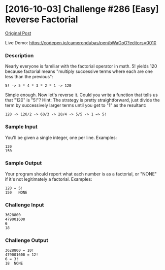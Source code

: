 # [2016-10-03] Challenge #286 [Easy] Reverse Factorial
[Original Post](https://www.reddit.com/r/dailyprogrammer/comments/55nior/20161003_challenge_286_easy_reverse_factorial/)

Live Demo: https://codepen.io/camerondubas/pen/bWaGoO?editors=0010

### Description
Nearly everyone is familiar with the factorial operator in math. 5! yields 120 because factorial means "multiply successive terms where each are one less than the previous":

```
5! -> 5 * 4 * 3 * 2 * 1 -> 120
```

Simple enough.
Now let's reverse it. Could you write a function that tells us that "120" is "5!"?
Hint: The strategy is pretty straightforward, just divide the term by successively larger terms until you get to "1" as the resultant:

```
120 -> 120/2 -> 60/3 -> 20/4 -> 5/5 -> 1 => 5!
```

### Sample Input
You'll be given a single integer, one per line. Examples:

```
120
150
```

### Sample Output
Your program should report what each number is as a factorial, or "NONE" if it's not legitimately a factorial. Examples:

```
120 = 5!
150   NONE
```

### Challenge Input

```
3628800
479001600
6
18
```

### Challenge Output

```
3628800 = 10!
479001600 = 12!
6 = 3!
18  NONE
```

